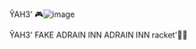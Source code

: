 ŶAH3' 🎮![image](https://github.com/user-attachments/assets/a3872df3-752a-49a2-84fa-6d3c8c06a361)

ŶAH3' FAKE
ADRAIN INN
ADRAIN INN
racket'🚀🥁
